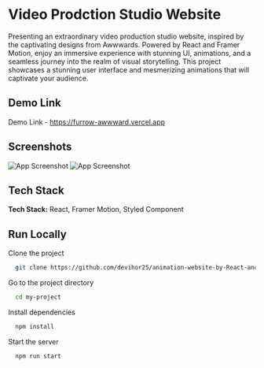 
# Video Prodction Studio Website

Presenting an extraordinary video production studio website, inspired by the captivating designs from Awwwards. Powered by React and Framer Motion, enjoy an immersive experience with stunning UI, animations, and a seamless journey into the realm of visual storytelling.
This project showcases a stunning user interface and mesmerizing animations that will captivate your audience.


## Demo Link

Demo Link - https://furrow-awwward.vercel.app

## Screenshots

![App Screenshot](screenshot1.gif)
![App Screenshot](screenshot2.gif)


## Tech Stack

**Tech Stack:** React, Framer Motion, Styled Component





## Run Locally

Clone the project

```bash
  git clone https://github.com/devihor25/animation-website-by-React-and-Framer-Motion.git
```

Go to the project directory

```bash
  cd my-project
```

Install dependencies

```bash
  npm install
```

Start the server

```bash
  npm run start
```
